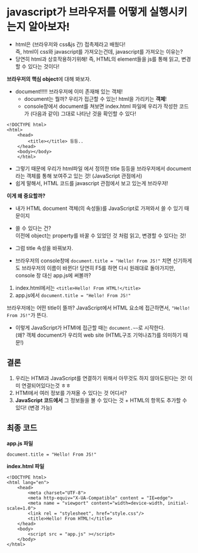 <h1>javascript가 브라우저를 어떻게 실행시키는지 알아보자!</h1>

- html은 (브라우저와 css&js 간) 접촉제라고 배웠다! <br>
  즉, html이 css와 javascript를 가져오는건데, javascript를 가져오는 이유는?
- 당연히 html과 상호작용하기위해! 즉, HTML의 element들을 js를 통해 읽고, 변경할 수 있다는 것이다!

<b>브라우저의 핵심 object</b>에 대해 봐보자.
- document!!!!! 브라우저에 이미 존재해 있는 객체!
  - document는 뭘까? 우리가 접근할 수 있는! html을 가리키는 <b>객체</b>!
  - console창에서 document를 쳐보면 index.html 파일에 우리가 작성한 코드가 (다음과 같이) 그대로 나타난 것을 확인할 수 있다!
```
<!DOCTYPE html>
<html>
    <head>
        <title></title> 등등..
    </head>
    <body></body>
    </html>
```

  - 그렇기 때문에 우리가 html파일 에서 정의한 title 등등을 브라우저에서 document라는 객체를 통해 보여주고 있는 것! (JavaScript 관점에서)
  - 쉽게 말해서, HTML 코드를 javascript 관점에서 보고 있는게 브라우저!

<b> 이게 왜 중요할까? </b>
- 내가 HTML document 객체(의 속성들)를 JavaScript로 가져와서 쓸 수 있기 때문이지
- 쓸 수 있다는 건?<br>
  이전에 object는 property를 바꿀 수 있었던 것 처럼 읽고, 변경할 수 있다는 것!
  
- 그럼 title 속성을 바꿔보자. 
- 브라우저의 console창에 ```document.title = "Hello! From JS!"``` 치면 신기하게도 브라우저의 이름이 바뀐다! 당연히 F5를 하면 다시 원래대로 돌아가지만, console 창 대신 app.js에 써볼까?
1. index.html에서는 ```<title>Hello! From HTML!</title>```
2. app.js에서 ```document.title = "Hello! From JS!"```

브라우저에는 어떤 title이 뜰까?
JavaScript에서 HTML 요소에 접근하면서, ```"Hello! From JS!"```가 뜬다.

- 이렇게 JavaScript가 HTMl에 접근할 때는 ```document.~~```로 시작한다.<br>
  (왜? 객체 document가 우리의 web site (HTML구조 기억나죠?)를 의미하기 때문!)

<h2>결론</h2>

1. 우리는 HTMl과 JavaScript를 연결하기 위해서 아무것도 하지 않아도된다는 것! 이미 연결되어있다는것 ㅎㅎ
2. HTMl에서 여러 정보를 가져올 수 있다는 것 어디서?
3. <b>JavaScript 코드에서</b> 그 정보들을 볼 수 있다는 것 + HTML의 항목도 추가할 수 있다! (변경 가능)


<h2>최종 코드</h2>
<b>app.js 파일</b>

```
document.title = "Hello! From JS!"
```
<b>index.html 파일</b>

```
<!DOCTYPE html>
<html lang="en">
    <head>
        <meta charset="UTF-8">
        <meta http-equiv="X-UA-Compatible" content = "IE=edge">
        <meta name = "viewport" content="width=device-width, initial-scale=1.0">
        <link rel = "stylesheet", href="style.css"/>
        <title>Hello! From HTML!</title>
    </head>
    <body>
        <script src = "app.js" ></script>
    </body>
</html>
```

